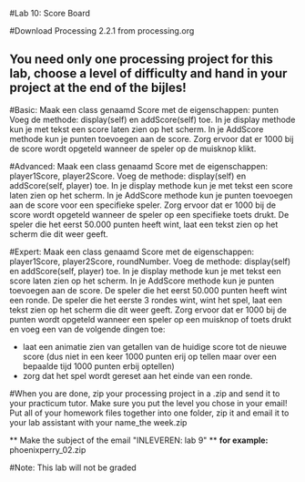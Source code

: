 #Lab 10: Score Board
 
#Download Processing 2.2.1 from processing.org
## You need only one processing project for this lab, choose a level of difficulty and hand in your project at the end of the bijles!


#Basic:
Maak een class genaamd Score met de eigenschappen: punten
Voeg de methode: display(self) en addScore(self) toe.
In je display methode kun je met tekst een score laten zien op het scherm.
In je AddScore methode kun je punten toevoegen aan de score.
Zorg ervoor dat er 1000 bij de score wordt opgeteld wanneer de speler op de muisknop klikt.

#Advanced:
Maak een class genaamd Score met de eigenschappen: player1Score, player2Score.
Voeg de methode: display(self) en addScore(self, player) toe.
In je display methode kun je met tekst een score laten zien op het scherm.
In je AddScore methode kun je punten toevoegen aan de score voor een specifieke speler.
Zorg ervoor dat er 1000 bij de score wordt opgeteld wanneer de speler op een specifieke toets drukt.
De speler die het eerst 50.000 punten heeft wint, laat een tekst zien op het scherm die dit weer geeft.

#Expert:
Maak een class genaamd Score met de eigenschappen: player1Score, player2Score, roundNumber.
Voeg de methode: display(self) en addScore(self, player) toe.
In je display methode kun je met tekst een score laten zien op het scherm.
In je AddScore methode kun je punten toevoegen aan de score.
De speler die het eerst 50.000 punten heeft wint een ronde. De speler die het eerste 3 rondes wint, wint het spel, laat een tekst zien op het scherm die dit weer geeft.
Zorg ervoor dat er 1000 bij de punten wordt opgeteld wanneer een speler op een muisknop of toets drukt en voeg een van de volgende dingen toe:
- laat een animatie zien van getallen van de huidige score tot de nieuwe score (dus niet in een keer 1000 punten erij op tellen maar over een bepaalde tijd 1000 punten erbij optellen)
- zorg dat het spel wordt gereset aan het einde van een ronde.

#When you are done, zip your processing project in  a .zip and send it to your practicum tutor. Make sure you put the level you chose in your email!
Put all of your homework files together into one folder, zip it and email it to your lab assistant with your name_the week.zip 

** Make the subject of the email "INLEVEREN: lab 9" **
**for example:** 
phoenixperry_02.zip

#Note: This lab will not be graded

